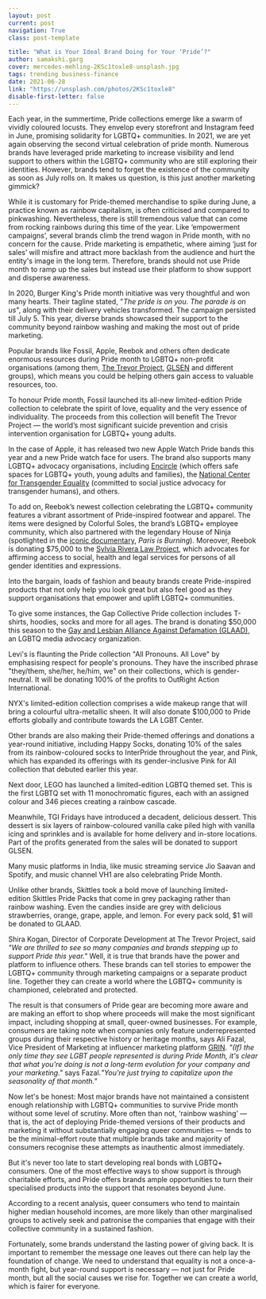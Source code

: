```yaml
---
layout: post
current: post
navigation: True
class: post-template

title: "What is Your Ideal Brand Doing for Your ‘Pride’?"
author: samakshi.garg
cover: mercedes-mehling-2KSc1toxle8-unsplash.jpg
tags: trending business-finance
date: 2021-06-28
link: "https://unsplash.com/photos/2KSc1toxle8"
disable-first-letter: false
---
```

<p>Each year, in the summertime, Pride collections emerge like a swarm of vividly coloured locusts. They envelop every storefront and Instagram feed in June, promising solidarity for LGBTQ+ communities. In 2021, we are yet again observing the second virtual celebration of pride month. Numerous brands have leveraged pride marketing to increase visibility and lend support to others within the LGBTQ+ community who are still exploring their identities. However, brands tend to forget the existence of the community as soon as July rolls on. It makes us question, is this just another marketing gimmick?</p><p>While it is customary for Pride-themed merchandise to spike during June, a practice known as rainbow capitalism, is often criticised and compared to pinkwashing. Nevertheless, there is still tremendous value that can come from rocking rainbows during this time of the year. Like ‘empowerment campaigns’, several brands climb the trend wagon in Pride month, with no concern for the cause. Pride marketing is empathetic, where aiming ‘just for sales’ will misfire and attract more backlash from the audience and hurt the entity's image in the long term. Therefore, brands should not use Pride month to ramp up the sales but instead use their platform to show support and disperse awareness.</p><p>In 2020, Burger King's Pride month initiative was very thoughtful and won many hearts. Their tagline stated, "<em >The pride is on you. The parade is on us</em>", along with their delivery vehicles transformed. The campaign persisted till July 5. This year, diverse brands showcased their support to the community beyond rainbow washing and making the most out of pride marketing.&nbsp;</p><p>Popular brands like Fossil, Apple, Reebok and others often dedicate enormous resources during Pride month to LGBTQ+ non-profit organisations (among them,&nbsp;<a href="https://www.thetrevorproject.org/" rel="noopener noreferrer" target="_blank" >The Trevor Project</a>,&nbsp;<a href="https://www.glsen.org/" rel="noopener noreferrer" target="_blank" >GLSEN</a>&nbsp;and different groups), which means you could be helping others gain access to valuable resources, too.&nbsp;</p><p>To honour Pride month, Fossil launched its all-new limited-edition Pride collection to celebrate the spirit of love, equality and the very essence of individuality. The proceeds from this collection will benefit The Trevor Project — the world’s most significant suicide prevention and crisis intervention organisation for LGBTQ+ young adults.&nbsp;</p><p>In the case of Apple, it has released two new Apple Watch Pride bands this year and a new Pride watch face for users. The brand also supports many LGBTQ+ advocacy organisations, including&nbsp;<a href="https://encircletogether.org/" rel="noopener noreferrer" target="_blank" >Encircle</a>&nbsp;(which offers safe spaces for LGBTQ+ youth, young adults and families), the<em >&nbsp;</em><a href="https://transequality.org/" rel="noopener noreferrer" target="_blank" >National Center for Transgender Equality</a>&nbsp;(committed to social justice advocacy for transgender humans), and others.</p><p>To add on, Reebok’s newest collection celebrating the LGBTQ+ community features a vibrant assortment of Pride-inspired footwear and apparel. The items were designed by Colorful Soles, the brand’s LGBTQ+ employee community, which also partnered with the legendary House of Ninja (spotlighted in the&nbsp;<a href="https://www.reviewed.com/streaming/features/black-history-documentaries-stream-now" rel="noopener noreferrer" target="_blank" >iconic documentary</a>,<em >&nbsp;</em><em >Paris is Burning</em>). Moreover, Reebok is donating $75,000 to the&nbsp;<a href="https://srlp.org/" rel="noopener noreferrer" target="_blank" >Sylvia Rivera Law Project</a>, which advocates for affirming access to social, health and legal services for persons of all gender identities and expressions.&nbsp;</p><p>Into the bargain, loads of fashion and beauty brands create Pride-inspired products that not only help you look great but also feel good as they support organisations that empower and uplift LGBTQ+ communities.&nbsp;</p><p>To give some instances, the Gap Collective Pride collection includes T-shirts, hoodies, socks and more for all ages. The brand is donating $50,000 this season to the&nbsp;<a href="https://www.glaad.org/" rel="noopener noreferrer" target="_blank" >Gay and Lesbian Alliance Against Defamation (GLAAD)</a>, an LGBTQ media advocacy organization.&nbsp;</p><p>Levi's is flaunting the Pride collection "All Pronouns. All Love" by emphasising respect for people's pronouns. They have the inscribed phrase "they/them, she/her, he/him, we" on their collections, which is gender-neutral. It will be donating 100% of the profits to OutRight Action International.&nbsp;</p><p>NYX's limited-edition collection comprises a wide makeup range that will bring a colourful ultra-metallic sheen. It will also donate $100,000 to Pride efforts globally and contribute towards the LA LGBT Center.</p><p>Other brands are also making their Pride-themed offerings and donations a year-round initiative, including Happy Socks, donating 10% of the sales from its rainbow-coloured socks to InterPride throughout the year, and Pink, which has expanded its offerings with its gender-inclusive Pink for All collection that debuted earlier this year.&nbsp;</p><p>Next door, LEGO has launched a limited-edition&nbsp;LGBTQ themed set. This is the first LGBTQ set with 11 monochromatic figures, each with an assigned colour and 346 pieces creating a rainbow cascade.&nbsp;</p><p>Meanwhile, TGI Fridays have introduced a decadent, delicious dessert. This dessert is six layers of rainbow-coloured vanilla cake piled high with vanilla icing and sprinkles and is available for home delivery and in-store locations. Part of the profits generated from the sales will be donated to support GLSEN<em >.</em>&nbsp;</p><p>Many music platforms in India, like music streaming service Jio Saavan and Spotify, and music channel VH1 are also celebrating Pride Month.&nbsp;</p><p>Unlike other brands, Skittles took a bold move of launching limited-edition&nbsp;Skittles Pride Packs&nbsp;that come in grey packaging rather than rainbow washing. Even the candies inside are grey with delicious strawberries, orange, grape, apple, and lemon. For every pack sold, $1 will be donated to GLAAD.</p><p>Shira Kogan, Director of Corporate Development at The Trevor Project, said <em >"We are thrilled to see so many companies and brands stepping up to support Pride this year."</em> Well, it is true that brands have the power and platform to influence others. These brands can tell stories to empower the LGBTQ+ community through marketing campaigns or a separate product line. Together they can create a world where the LGBTQ+ community is championed, celebrated and protected.&nbsp;</p><p>The result is that consumers of Pride gear are becoming more aware and are making an effort to shop where proceeds will make the most significant impact, including shopping at small, queer-owned businesses. For example, consumers are taking note when companies only feature underrepresented groups during their respective history or heritage months, says Ali Fazal, Vice President of Marketing at influencer marketing platform&nbsp;<a href="https://grin.co/" rel="noopener noreferrer" target="_blank" >GRIN</a>. <em >"(If) the only time they see LGBT people represented is during Pride Month, it's clear that what you're doing is not a long-term evolution for your company and your marketing."</em> says Fazal.<em >"You're just trying to capitalize upon the seasonality of that month."</em></p><p>Now let's be honest: Most major brands have not maintained a consistent enough relationship with LGBTQ+ communities to survive Pride month without some level of scrutiny. More often than not, ‘rainbow washing’ — that is, the act of deploying Pride-themed versions of their products and marketing it without substantially engaging queer communities — tends to be the minimal-effort route that multiple brands take and majority of consumers recognise these attempts as inauthentic almost immediately.</p><p>But it's never too late to start developing real bonds with LGBTQ+ consumers. One of the most effective ways to show support is through charitable efforts, and Pride offers brands ample opportunities to turn their specialised products into the support that resonates beyond June.&nbsp;</p><p>According to a recent analysis, queer consumers who tend to maintain higher median household incomes, are more likely than other marginalised groups to actively seek and patronise the companies that engage with their collective community in a sustained fashion.</p><p>Fortunately, some brands understand the lasting power of giving back. It is important to remember the message one leaves out there can help lay the foundation of change. We need to understand that equality is not a once-a-month fight, but year-round support is necessary — not just for Pride month, but all the social causes we rise for. Together we can create a world, which is fairer for everyone.</p>